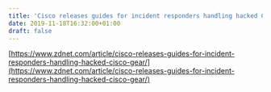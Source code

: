 ```yaml
---
title: 'Cisco releases guides for incident responders handling hacked Cisco gear'
date: 2019-11-18T16:32:00+01:00
draft: false
---
```


[https://www.zdnet.com/article/cisco-releases-guides-for-incident-responders-handling-hacked-cisco-gear/](https://www.zdnet.com/article/cisco-releases-guides-for-incident-responders-handling-hacked-cisco-gear/)